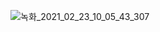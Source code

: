 ![녹화_2021_02_23_10_05_43_307](https://user-images.githubusercontent.com/65489223/108796176-7d8aee80-75cb-11eb-948c-9a01fd6fbbe0.gif)
